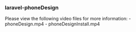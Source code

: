 ### laravel-phoneDesign


Please view the following video files for more information:
    - phoneDesign.mp4
    - phoneDesignInstall.mp4
